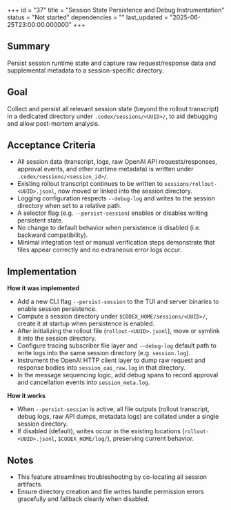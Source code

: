+++
id = "37"
title = "Session State Persistence and Debug Instrumentation"
status = "Not started"
dependencies = ""
last_updated = "2025-06-25T23:00:00.000000"
+++

## Summary
Persist session runtime state and capture raw request/response data and supplemental metadata to a session-specific directory.

## Goal
Collect and persist all relevant session state (beyond the rollout transcript) in a dedicated directory under `.codex/sessions/<UUID>/`, to aid debugging and allow post-mortem analysis.

## Acceptance Criteria

- All session data (transcript, logs, raw OpenAI API requests/responses, approval events, and other runtime metadata) is written under `.codex/sessions/<session_id>/`.
- Existing rollout transcript continues to be written to `sessions/rollout-<UUID>.jsonl`, now moved or linked into the session directory.
- Logging configuration respects `--debug-log` and writes to the session directory when set to a relative path.
- A selector flag (e.g. `--persist-session`) enables or disables writing persistent state.
- No change to default behavior when persistence is disabled (i.e. backward compatibility).
- Minimal integration test or manual verification steps demonstrate that files appear correctly and no extraneous error logs occur.

## Implementation

**How it was implemented**  
- Add a new CLI flag `--persist-session` to the TUI and server binaries to enable session persistence.
- Compute a session directory under `$CODEX_HOME/sessions/<UUID>/`, create it at startup when persistence is enabled.
- After initializing the rollout file (`rollout-<UUID>.jsonl`), move or symlink it into the session directory.
- Configure tracing subscriber file layer and `--debug-log` default path to write logs into the same session directory (e.g. `session.log`).
- Instrument the OpenAI HTTP client layer to dump raw request and response bodies into `session_oai_raw.log` in that directory.
- In the message sequencing logic, add debug spans to record approval and cancellation events into `session_meta.log`.

**How it works**  
- When `--persist-session` is active, all file outputs (rollout transcript, debug logs, raw API dumps, metadata logs) are collated under a single session directory.
- If disabled (default), writes occur in the existing locations (`rollout-<UUID>.jsonl`, `$CODEX_HOME/log/`), preserving current behavior.

## Notes

- This feature streamlines troubleshooting by co-locating all session artifacts.
- Ensure directory creation and file writes handle permission errors gracefully and fallback cleanly when disabled.
